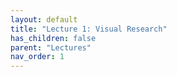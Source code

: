 ```yaml
---
layout: default
title: "Lecture 1: Visual Research"
has_children: false
parent: "Lectures"
nav_order: 1
---
```

